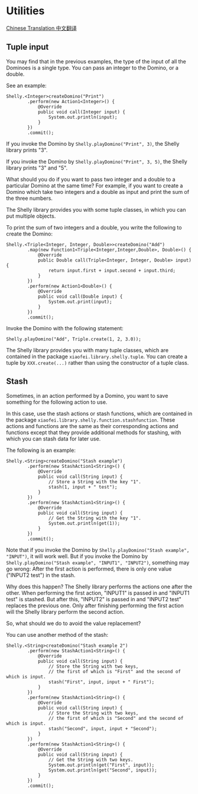 # Utilities

[Chinese Translation 中文翻译](https://github.com/eleme/ToyRoom/blob/master/doc-zh-cn/UTILITIES.md)

## Tuple input

You may find that in the previous examples, the type of the input of all the Dominoes is a single type.
You can pass an integer to the Domino, or a double.

See an example:

```
Shelly.<Integer>createDomino("Print")
        .perform(new Action1<Integer>() {
            @Override
            public void call(Integer input) {
                System.out.println(input);
            }
        })
        .commit();
```

If you invoke the Domino by `Shelly.playDomino("Print", 3)`, the Shelly library prints "3".

If you invoke the Domino by `Shelly.playDomino("Print", 3, 5)`, the Shelly library prints "3" and "5".

What should you do if you want to pass two integer and a double to a particular Domino at the same time?
For example, if you want to create a Domino which take two integers and a double as input and
print the sum of the three numbers.

The Shelly library provides you with some tuple classes, in which you can put multiple objects.

To print the sum of two integers and a double, you write the following to create the Domino:

```
Shelly.<Triple<Integer, Integer, Double>>createDomino("Add")
        .map(new Function1<Triple<Integer,Integer,Double>, Double>() {
            @Override
            public Double call(Triple<Integer, Integer, Double> input) {
                return input.first + input.second + input.third;
            }
        })
        .perform(new Action1<Double>() {
            @Override
            public void call(Double input) {
                System.out.print(input);
            }
        })
        .commit();
```

Invoke the Domino with the following statement:

```
Shelly.playDomino("Add", Triple.create(1, 2, 3.0));
```

The Shelly library provides you with many tuple classes, which are contained in the package
`xiaofei.library.shelly.tuple`. You can create a tuple by `XXX.create(...)` rather than using the
constructor of a tuple class.

## Stash

Sometimes, in an action performed by a Domino, you want to save something for the following action to use.

In this case, use the stash actions or stash functions, which are contained in the package
`xiaofei.library.shelly.function.stashfunction`. These actions and functions are the same as their
corresponding actions and functions except that they provide additional methods for stashing, with
which you can stash data for later use.

The following is an example:

```
Shelly.<String>createDomino("Stash example")
        .perform(new StashAction1<String>() {
            @Override
            public void call(String input) {
                // Store a String with the key "1".
                stash(1, input + " test");
            }
        })
        .perform(new StashAction1<String>() {
            @Override
            public void call(String input) {
                // Get the String with the key "1".
                System.out.println(get(1));
            }
        })
        .commit();
```

Note that if you invoke the Domino by `Shelly.playDomino("Stash example", "INPUT")`, it will work well.
But if you invoke the Domino by `Shelly.playDomino("Stash example", "INPUT1", "INPUT2")`, something
may go wrong:
After the first action is performed, there is only one value ("INPUT2 test") in the stash.

Why does this happen? The Shelly library performs the actions one after the other. When performing
the first action, "INPUT1" is passed in and "INPUT1 test" is stashed. But after this, "INPUT2" is
passed in and "INPUT2 test" replaces the previous one.
Only after finishing performing the first action will the Shelly library perform the second action.

So, what should we do to avoid the value replacement?

You can use another method of the stash:

```
Shelly.<String>createDomino("Stash example 2")
        .perform(new StashAction1<String>() {
            @Override
            public void call(String input) {
                // Store the String with two keys,
                // the first of which is "First" and the second of which is input.
                stash("First", input, input + " First");
            }
        })
        .perform(new StashAction1<String>() {
            @Override
            public void call(String input) {
                // Store the String with two keys,
                // the first of which is "Second" and the second of which is input.
                stash("Second", input, input + "Second");
            }
        })
        .perform(new StashAction1<String>() {
            @Override
            public void call(String input) {
                // Get the String with two keys.
                System.out.println(get("First", input));
                System.out.println(get("Second", input));
            }
        })
        .commit();
```
